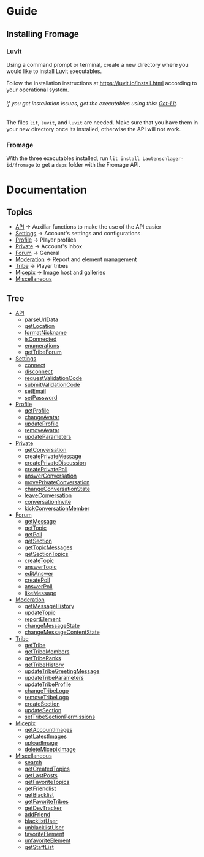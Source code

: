 # Guide

## Installing Fromage

### Luvit

Using a command prompt or terminal, create a new directory where you would like to install Luvit executables.

Follow the installation instructions at https://luvit.io/install.html according to your operational system.
###### If you get installation issues, get the executables using this: [Get-Lit](https://github.com/SinisterRectus/get-lit).

The files `lit`, `luvit`, and `luvit` are needed. Make sure that you have them in your new directory once its installed, otherwise the API will not work.

### Fromage

With the three executables installed, run `lit install Lautenschlager-id/fromage` to get a `deps` folder with the Fromage API.

# Documentation

## Topics

- [API](API.md) → Auxiliar functions to make the use of the API easier
- [Settings](Settings.md) → Account's settings and configurations
- [Profile](Profile.md) → Player profiles
- [Private](Private.md) → Account's inbox
- [Forum](Forum.md) → General
- [Moderation](Moderation.md) → Report and element management
- [Tribe](Tribe.md) → Player tribes
- [Micepix](Micepix.md) → Image host and galleries
- [Miscellaneous](Miscellaneous.md)

## Tree

- [API](API.md)
	- [parseUrlData](API.md#parseurldata---href--)
	- [getLocation](API.md#getlocation---forum--community--section--)
	- [formatNickname](API.md#formatnickname---nickname--)
	- [isConnected](API.md#isconnected-----)
	- [enumerations](API.md#enumerations-----)
	- [getTribeForum](API.md#gettribeforum---location--)
- [Settings](Settings.md)
	- [connect](Settings.md#connect---username--userpassword--)
	- [disconnect](Settings.md#disconnect-----)
	- [requestValidationCode](Settings.md#requestvalidationcode-----)
	- [submitValidationCode](Settings.md#submitvalidationcode---code--)
	- [setEmail](Settings.md#setemail---email--registration--)
	- [setPassword](Settings.md#setpassword---password--disconnect--)
- [Profile](Profile.md)
	- [getProfile](Profile.md#getprofile---username--)
	- [changeAvatar](Profile.md#changeavatar---image--)
	- [updateProfile](Profile.md#updateprofile---data--)
	- [removeAvatar](Profile.md#removeavatar-----)
	- [updateParameters](Profile.md#updateparameters---parameters--)
- [Private](Private.md)
	- [getConversation](Private.md#getconversation---location--ignorefirstmessage--)
	- [createPrivateMessage](Private.md#createprivatemessage---destinatary--subject--message--)
	- [createPrivateDiscussion](Private.md#createprivatediscussion---destinataries--subject--message--)
	- [createPrivatePoll](Private.md#createprivatepoll---destinataries--subject--message--pollresponses--settings--)
	- [answerConversation](Private.md#answerconversation---conversationid--answer--)
	- [movePrivateConversation](Private.md#moveprivateconversation---inboxlocale--conversationid--)
	- [changeConversationState](Private.md#changeconversationstate---displaystate--conversationid--)
	- [leaveConversation](Private.md#leaveconversation---conversationid--)
	- [conversationInvite](Private.md#conversationinvite---conversationid--username--)
	- [kickConversationMember](Private.md#kickconversationmember---conversationid--userid--)
- [Forum](Forum.md)
	- [getMessage](Forum.md#getmessage---postid--location--)
	- [getTopic](Forum.md#gettopic---location--ignorefirstmessage--)
	- [getPoll](Forum.md#getpoll---location--)
	- [getSection](Forum.md#getsection---location--)
	- [getTopicMessages](Forum.md#gettopicmessages---location--getallinfo--pagenumber--)
	- [getSectionTopics](Forum.md#getsectiontopics---location--getallinfo--pagenumber--)
	- [createTopic](Forum.md#createtopic---title--message--location--)
	- [answerTopic](Forum.md#answertopic---message--location--)
	- [editAnswer](Forum.md#editanswer---messageid--message--location--)
	- [createPoll](Forum.md#createpoll---title--message--pollresponses--location--settings--)
	- [answerPoll](Forum.md#answerpoll---option--location--pollid--)
	- [likeMessage](Forum.md#likemessage---messageid--location--)
- [Moderation](Moderation.md)
	- [getMessageHistory](Moderation.md#getmessagehistory---messageid--location--)
	- [updateTopic](Moderation.md#updatetopic---location--data--)
	- [reportElement](Moderation.md#reportelement---element--elementid--reason--location--)
	- [changeMessageState](Moderation.md#changemessagestate---messageid--messagestate--location--reason--)
	- [changeMessageContentState](Moderation.md#changemessagecontentstate---messageid--contentstate--location--)
- [Tribe](Tribe.md)
	- [getTribe](Tribe.md#gettribe---tribeid--)
	- [getTribeMembers](Tribe.md#gettribemembers---tribeid--pagenumber--)
	- [getTribeRanks](Tribe.md#gettriberanks---tribeid--location--)
	- [getTribeHistory](Tribe.md#gettribehistory---tribeid--pagenumber--)
	- [updateTribeGreetingMessage](Tribe.md#updatetribegreetingmessage---message--)
	- [updateTribeParameters](Tribe.md#updatetribeparameters---parameters--)
	- [updateTribeProfile](Tribe.md#updatetribeprofile---data--)
	- [changeTribeLogo](Tribe.md#changetribelogo---image--)
	- [removeTribeLogo](Tribe.md#removetribelogo-----)
	- [createSection](Tribe.md#createsection---data--location--)
	- [updateSection](Tribe.md#updatesection---data--location--)
	- [setTribeSectionPermissions](Tribe.md#settribesectionpermissions---permissions--location--)
- [Micepix](Micepix.md)
	- [getAccountImages](Micepix.md#getaccountimages---pagenumber--)
	- [getLatestImages](Micepix.md#getlatestimages---quantity--)
	- [uploadImage](Micepix.md#uploadimage---image--ispublic--)
	- [deleteMicepixImage](Micepix.md#deletemicepiximage---imageid--)
- [Miscellaneous](Miscellaneous.md)
	- [search](Miscellaneous.md#search---searchtype--search--pagenumber--data--)
	- [getCreatedTopics](Miscellaneous.md#getcreatedtopics---username--)
	- [getLastPosts](Miscellaneous.md#getlastposts---pagenumber--username--)
	- [getFavoriteTopics](Miscellaneous.md#getfavoritetopics-----)
	- [getFriendlist](Miscellaneous.md#getfriendlist-----)
	- [getBlacklist](Miscellaneous.md#getblacklist-----)
	- [getFavoriteTribes](Miscellaneous.md#getfavoritetribes-----)
	- [getDevTracker](Miscellaneous.md#getdevtracker-----)
	- [addFriend](Miscellaneous.md#addfriend---username--)
	- [blacklistUser](Miscellaneous.md#blacklistuser---username--)
	- [unblacklistUser](Miscellaneous.md#unblacklistuser---username--)
	- [favoriteElement](Miscellaneous.md#favoriteelement---element--elementid--location--)
	- [unfavoriteElement](Miscellaneous.md#unfavoriteelement---favoriteid--location--)
	- [getStaffList](Miscellaneous.md#getstafflist---role--)